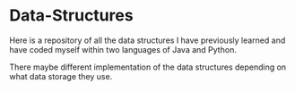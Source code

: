 # Data-Structures

Here is a repository of all the data structures I have previously learned and have coded myself within two languages of Java and Python.

There maybe different implementation of the data structures depending on what data storage they use.

